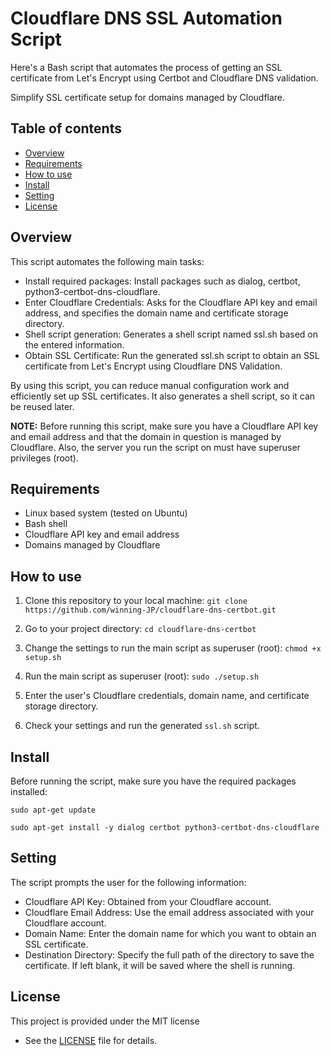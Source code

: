 # Cloudflare DNS SSL Automation Script

Here's a Bash script that automates the process of getting an SSL certificate from Let's Encrypt using Certbot and Cloudflare DNS validation.

Simplify SSL certificate setup for domains managed by Cloudflare.

## Table of contents

- [Overview](#Overview)
- [Requirements](#Requirements)
- [How to use](#How-to-use)
- [Install](#Install)
- [Setting](#Setting)
- [License](#License)

## Overview

This script automates the following main tasks:

- Install required packages: Install packages such as dialog, certbot, python3-certbot-dns-cloudflare.
- Enter Cloudflare Credentials: Asks for the Cloudflare API key and email address, and specifies the domain name and certificate storage directory.
- Shell script generation: Generates a shell script named ssl.sh based on the entered information.
- Obtain SSL Certificate: Run the generated ssl.sh script to obtain an SSL certificate from Let's Encrypt using Cloudflare DNS Validation.

By using this script, you can reduce manual configuration work and efficiently set up SSL certificates. It also generates a shell script, so it can be reused later.

**NOTE:** Before running this script, make sure you have a Cloudflare API key and email address and that the domain in question is managed by Cloudflare. Also, the server you run the script on must have superuser privileges (root).

## Requirements

- Linux based system (tested on Ubuntu)
- Bash shell
- Cloudflare API key and email address
- Domains managed by Cloudflare

## How to use

1. Clone this repository to your local machine: `git clone https://github.com/winning-JP/cloudflare-dns-certbot.git`

2. Go to your project directory: `cd cloudflare-dns-certbot`

3. Change the settings to run the main script as superuser (root): `chmod +x setup.sh`

4. Run the main script as superuser (root): `sudo ./setup.sh`

5. Enter the user's Cloudflare credentials, domain name, and certificate storage directory.

6. Check your settings and run the generated `ssl.sh` script.

## Install

Before running the script, make sure you have the required packages installed:

`sudo apt-get update`

`sudo apt-get install -y dialog certbot python3-certbot-dns-cloudflare`

## Setting

The script prompts the user for the following information:

- Cloudflare API Key: Obtained from your Cloudflare account.
- Cloudflare Email Address: Use the email address associated with your Cloudflare account.
- Domain Name: Enter the domain name for which you want to obtain an SSL certificate.
- Destination Directory: Specify the full path of the directory to save the certificate. If left blank, it will be saved where the shell is running.

## License

This project is provided under the MIT license
- See the [LICENSE](LICENSE) file for details.
